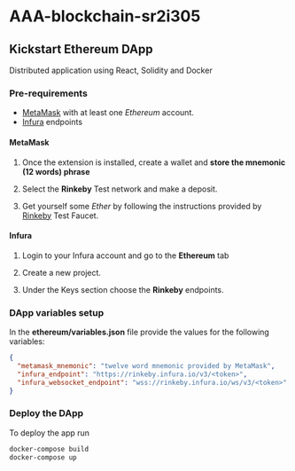 # AAA-blockchain-sr2i305


## **Kickstart Ethereum DApp**

Distributed application using React, Solidity and Docker

### **Pre-requirements**
+ [MetaMask](https://metamask.io/download.html) with at least one *Ethereum* account.
+ [Infura](https://infura.io/) endpoints

#### **MetaMask**
1. Once the extension is installed, create a wallet and **store the mnemonic (12 words) phrase**
2. Select the **Rinkeby** Test network and make a deposit. 
   
3. Get yourself some *Ether* by following the instructions provided by [Rinkeby](https://www.rinkeby.io/#faucet) Test Faucet.

#### **Infura**
1. Login to your Infura account and go to the **Ethereum** tab

2. Create a new project. 
   
3. Under the Keys section choose the **Rinkeby** endpoints.

### **DApp variables setup**
In the **ethereum/variables.json** file provide the values for the following variables:
```json
{
  "metamask_mnemonic": "twelve word mnemonic provided by MetaMask",
  "infura_endpoint": "https://rinkeby.infura.io/v3/<token>",
  "infura_websocket_endpoint": "wss://rinkeby.infura.io/ws/v3/<token>"
}
```

### **Deploy the DApp**
To deploy the app run
```bash
docker-compose build
docker-compose up
```